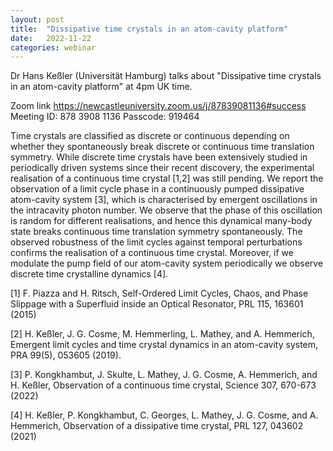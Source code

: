 ```yaml
---
layout: post
title:  "Dissipative time crystals in an atom-cavity platform"
date:   2022-11-22
categories: webinar
---
```

Dr Hans Keßler (Universität Hamburg) talks about "Dissipative time crystals in an atom-cavity platform" at 4pm UK time.

Zoom link https://newcastleuniversity.zoom.us/j/87839081136#success
Meeting ID: 878 3908 1136
Passcode: 919464


Time crystals are classified as discrete or continuous depending on whether they spontaneously break discrete or continuous time translation symmetry. While discrete time crystals have been extensively studied in periodically driven systems since their recent discovery, the experimental realisation of a continuous time crystal [1,2] was still pending. We report the observation of a limit cycle phase in a continuously pumped dissipative atom-cavity system [3], which is characterised by emergent oscillations in the intracavity photon number. We observe that the phase of this oscillation is random for different realisations, and hence this dynamical many-body state breaks continuous time translation symmetry spontaneously. The observed robustness of the limit cycles against temporal perturbations confirms the realisation of a continuous time crystal. Moreover, if we modulate the pump field of our atom-cavity system periodically we observe discrete time crystalline dynamics [4].


[1] F. Piazza and H. Ritsch, Self-Ordered Limit Cycles, Chaos, and Phase Slippage with a Superfluid inside an Optical Resonator, PRL 115, 163601 (2015)

[2] H. Keßler, J. G. Cosme, M. Hemmerling, L. Mathey, and A. Hemmerich, Emergent limit cycles and time crystal dynamics in an atom-cavity system, PRA 99(5), 053605 (2019).

[3] P. Kongkhambut, J. Skulte, L. Mathey, J. G. Cosme, A. Hemmerich, and H. Keßler, Observation of a continuous time crystal, Science 307, 670-673 (2022)

[4] H. Keßler, P. Kongkhambut, C. Georges, L. Mathey, J. G. Cosme, and A. Hemmerich, Observation of a dissipative time crystal, PRL 127, 043602 (2021)
